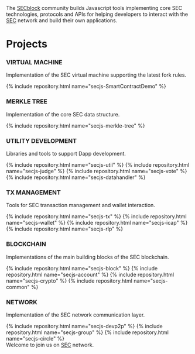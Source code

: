 
<div class="intro-text">
  The <a href="https://github.com/SEC-Block/">SECblock</a> community builds Javascript tools implementing core SEC technologies, protocols and APIs for helping developers to interact with the <a href="https://secblock.io/">SEC</a> network and build their own applications.
</div> 

<h1>Projects</h1>

<div class="repo-group">
  <h3><i class="fa fa-cogs"></i> VIRTUAL MACHINE</h3>
  <p>Implementation of the SEC virtual machine supporting the latest fork rules.</p>
  {% include repository.html name="secjs-SmartContractDemo" %}
</div>

<div class="repo-group">
  <h3><i class="fa fa-sitemap"></i> MERKLE TREE</h3>
  <p>Implementation of the core SEC data structure.</p>
  {% include repository.html name="secjs-merkle-tree" %}
</div>

<div class="separator"></div>

<div class="repo-group">
  <h3><i class="fa fa-wrench"></i> UTILITY DEVELOPMENT</h3>
  <p>Libraries and tools to support Dapp development.</p>
  {% include repository.html name="secjs-util" %}
  {% include repository.html name="secjs-judge" %}
  {% include repository.html name="secjs-vote" %}
  {% include repository.html name="secjs-datahandler" %}
</div>

<div class="repo-group">
  <h3><i class="fa fa-balance-scale"></i> TX MANAGEMENT</h3>
  <p>Tools for SEC transaction management and wallet interaction.</p>
  {% include repository.html name="secjs-tx" %}
  {% include repository.html name="secjs-wallet" %}
  {% include repository.html name="secjs-icap" %}
  {% include repository.html name="secjs-rlp" %}
</div>

<div class="separator"></div>

<div class="repo-group">
  <h3><i class="fa fa-cubes"></i> BLOCKCHAIN</h3>
  <p>Implementations of the main building blocks of the SEC blockchain.</p>
  {% include repository.html name="secjs-block" %}
  {% include repository.html name="secjs-account" %}
  {% include repository.html name="secjs-crypto" %}
  {% include repository.html name="secjs-common" %}
</div>

<div class="repo-group">
  <h3><i class="fa fa-globe"></i> NETWORK</h3>
  <p>Implementation of the SEC network communication layer.</p>
  {% include repository.html name="secjs-devp2p" %}
  {% include repository.html name="secjs-group" %}
  {% include repository.html name="secjs-circle" %}

</div>

 <div class="separator" style="height:0px;"></div>

<div class="intro-text">
  Welcome to join us on 
    <a href="https://secblock.io/">SEC</a> network.
</div>

<!--<h1>Use Cases</h1>
### Creating an Online Wallet?

### Creating a Dapp?

### Build for the Web? -->

